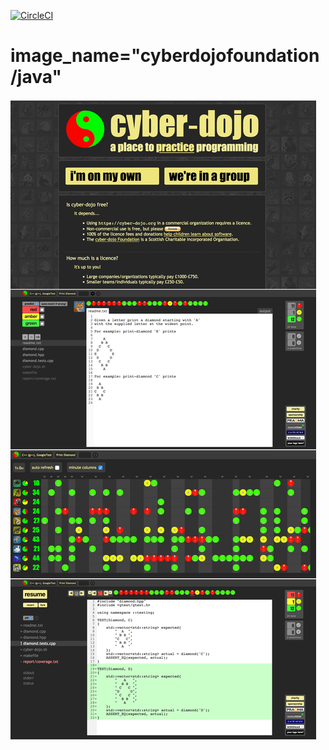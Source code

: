 [![CircleCI](https://circleci.com/gh/cyber-dojo-languages/java.svg?style=svg)](https://circleci.com/gh/cyber-dojo-languages/java)

# image_name="cyberdojofoundation/java"

![cyber-dojo.org home page](https://github.com/cyber-dojo/cyber-dojo/blob/master/shared/home_page_snapshot.png)
